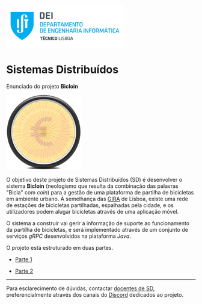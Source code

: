 ![Departamento de Engenharia Informática, Instituto Superior Técnico, Universidade de Lisboa](img/IST_DEI.png)

# Sistemas Distribuídos

Enunciado do projeto **Bicloin**

![Logo](img/bicloin_200px.png)

O objetivo deste projeto de Sistemas Distribuídos (SD) é desenvolver o sistema **Bicloin** (neologismo que resulta da combinação das palavras "Bicla" com *coin*) para a gestão de uma plataforma de partilha de bicicletas em ambiente urbano.
À semelhança das [GIRA](https://www.gira-bicicletasdelisboa.pt/) de Lisboa, existe uma rede de estações de bicicletas partilhadas, espalhadas pela cidade, e os utilizadores podem alugar bicicletas através de uma aplicação móvel.

O sistema a construir vai gerir a informação de suporte ao funcionamento da partilha de bicicletas, e será implementado através de um conjunto de serviços *gRPC* desenvolvidos na plataforma *Java*.

O projeto está estruturado em duas partes.

- [Parte 1](part1.md)

- [Parte 2](part2.md)

----

Para esclarecimento de dúvidas, contactar [docentes de SD](mailto:leic-sod@disciplinas.tecnico.ulisboa.pt), preferencialmente através dos canais do [Discord](https://discord.gg/tqe54prrjn) dedicados ao projeto.

